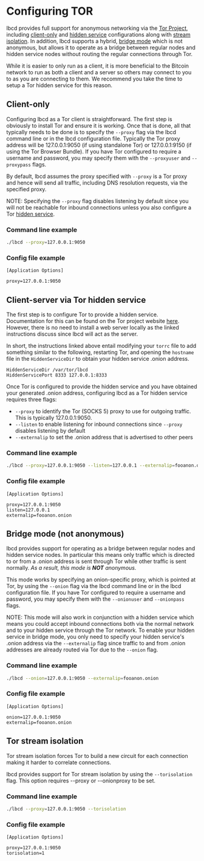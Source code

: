 # Configuring TOR

lbcd provides full support for anonymous networking via the
[Tor Project](https://www.torproject.org/), including [client-only](#Client)
and [hidden service](#HiddenService) configurations along with
[stream isolation](#TorStreamIsolation).  In addition, lbcd supports a hybrid,
[bridge mode](#Bridge) which is not anonymous, but allows it to operate as a
bridge between regular nodes and hidden service nodes without routing the
regular connections through Tor.

While it is easier to only run as a client, it is more beneficial to the Bitcoin
network to run as both a client and a server so others may connect to you to as
you are connecting to them.  We recommend you take the time to setup a Tor
hidden service for this reason.

## Client-only

Configuring lbcd as a Tor client is straightforward.  The first step is
obviously to install Tor and ensure it is working. Once that is done, all that
typically needs to be done is to specify the `--proxy` flag via the lbcd command
line or in the lbcd configuration file.  Typically the Tor proxy address will be
127.0.0.1:9050 (if using standalone Tor) or 127.0.0.1:9150 (if using the Tor
Browser Bundle).  If you have Tor configured to require a username and password,
you may specify them with the `--proxyuser` and `--proxypass` flags.

By default, lbcd assumes the proxy specified with `--proxy` is a Tor proxy and
hence will send all traffic, including DNS resolution requests, via the
specified proxy.

NOTE: Specifying the `--proxy` flag disables listening by default since you will
not be reachable for inbound connections unless you also configure a Tor
[hidden service](#HiddenService).

### Command line example

```bash
./lbcd --proxy=127.0.0.1:9050
```

### Config file example

```text
[Application Options]

proxy=127.0.0.1:9050
```

## Client-server via Tor hidden service

The first step is to configure Tor to provide a hidden service.  Documentation
for this can be found on the Tor project website
[here](https://www.torproject.org/docs/tor-hidden-service.html.en).  However,
there is no need to install a web server locally as the linked instructions
discuss since lbcd will act as the server.

In short, the instructions linked above entail modifying your `torrc` file to
add something similar to the following, restarting Tor, and opening the
`hostname` file in the `HiddenServiceDir` to obtain your hidden service .onion
address.

```text
HiddenServiceDir /var/tor/lbcd
HiddenServicePort 8333 127.0.0.1:8333
```

Once Tor is configured to provide the hidden service and you have obtained your
generated .onion address, configuring lbcd as a Tor hidden service requires
three flags:

* `--proxy` to identify the Tor (SOCKS 5) proxy to use for outgoing traffic.
  This is typically 127.0.0.1:9050.
* `--listen` to enable listening for inbound connections since `--proxy`
  disables listening by default
* `--externalip` to set the .onion address that is advertised to other peers

### Command line example

```bash
./lbcd --proxy=127.0.0.1:9050 --listen=127.0.0.1 --externalip=fooanon.onion
```

### Config file example

```text
[Application Options]

proxy=127.0.0.1:9050
listen=127.0.0.1
externalip=fooanon.onion
```

## Bridge mode (not anonymous)

lbcd provides support for operating as a bridge between regular nodes and hidden
service nodes.  In particular this means only traffic which is directed to or
from a .onion address is sent through Tor while other traffic is sent normally.
_As a result, this mode is **NOT** anonymous._

This mode works by specifying an onion-specific proxy, which is pointed at Tor,
by using the `--onion` flag via the lbcd command line or in the lbcd
configuration file.  If you have Tor configured to require a username and
password, you may specify them with the `--onionuser` and `--onionpass` flags.

NOTE: This mode will also work in conjunction with a hidden service which means
you could accept inbound connections both via the normal network and to your
hidden service through the Tor network.  To enable your hidden service in bridge
mode, you only need to specify your hidden service's .onion address via the
`--externalip` flag since traffic to and from .onion addresses are already
routed via Tor due to the `--onion` flag.

### Command line example

```bash
./lbcd --onion=127.0.0.1:9050 --externalip=fooanon.onion
```

### Config file example

```text
[Application Options]

onion=127.0.0.1:9050
externalip=fooanon.onion
```

## Tor stream isolation

Tor stream isolation forces Tor to build a new circuit for each connection
making it harder to correlate connections.

lbcd provides support for Tor stream isolation by using the `--torisolation`
flag.  This option requires --proxy or --onionproxy to be set.

### Command line example

```bash
./lbcd --proxy=127.0.0.1:9050 --torisolation
```

### Config file example

```text
[Application Options]

proxy=127.0.0.1:9050
torisolation=1
```
